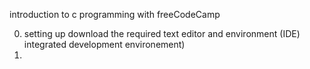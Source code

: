introduction to c programming with freeCodeCamp

0. setting up
download the required text editor and environment (IDE) integrated development environement)
1. 

